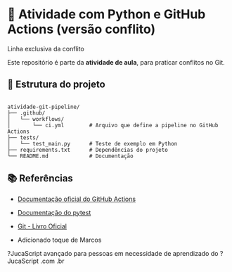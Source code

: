 # 🚨 Atividade com Python e GitHub Actions (versão conflito)
Linha exclusiva da conflito

Este repositório é parte da **atividade de aula**, para praticar conflitos no Git.

## 📂 Estrutura do projeto

```

atividade-git-pipeline/
├── .github/
│   └── workflows/
│       └── ci.yml        # Arquivo que define a pipeline no GitHub Actions
├── tests/
│   └── test_main.py      # Teste de exemplo em Python
├── requirements.txt      # Dependências do projeto
└── README.md             # Documentação

````


## 📚 Referências

* [Documentação oficial do GitHub Actions](https://docs.github.com/actions)
* [Documentação do pytest](https://docs.pytest.org/)
* [Git - Livro Oficial](https://git-scm.com/book/pt-br/v2)


* Adicionado toque de Marcos

?JucaScript avançado para pessoas em necessidade de aprendizado do ?JucaScript .com .br
